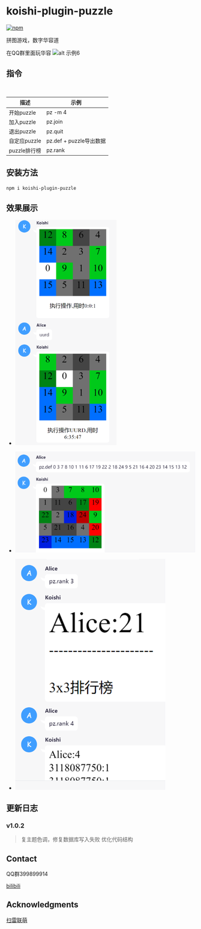 # koishi-plugin-puzzle

[![npm](https://img.shields.io/npm/v/koishi-plugin-puzzle?style=flat-square)](https://www.npmjs.com/package/koishi-plugin-puzzle)

拼图游戏，数字华容道

在QQ群里面玩华容
![alt 示例6](https://raw.githubusercontent.com/initialencounter/mykoishi/master/screenshot/6.jpg)

## 指令
<br>

|描述|示例|
|----|----|
|开始puzzle|pz -m 4|
|加入puzzle|pz.join|
|退出puzzle|pz.quit|
|自定应puzzle|pz.def + puzzle导出数据|
|puzzle排行榜|pz.rank|

## 安装方法

`npm i koishi-plugin-puzzle`

## 效果展示

* ![数字华容道](../screenshot/6-1.png)

* ![自定义华容道](../screenshot/6-2.png)

* ![排行榜](../screenshot/6-3.png)


## 更新日志

### v1.0.2
>复主题色调，修复数据库写入失败
优化代码结构


<!-- CONTACT -->
## Contact

QQ群399899914

[bilibili](https://space.bilibili.com/225995995)

<!-- ACKNOWLEDGMENTS -->
## Acknowledgments

[扫雷联萌](https://tapsss.com)
